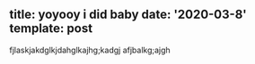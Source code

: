 title: yoyooy i did baby
date: '2020-03-8'
template: post
---
fjlaskjakdglkjdahglkajhg;kadgj
afjbalkg;ajgh

